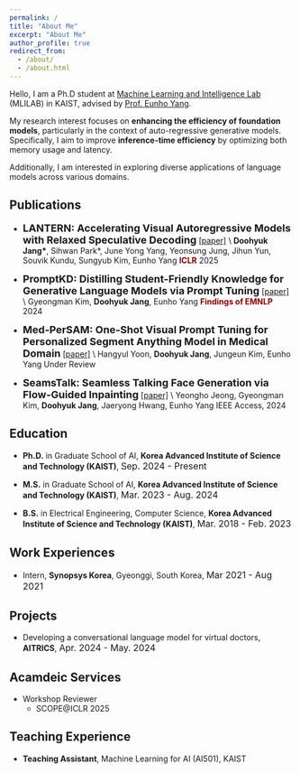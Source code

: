 ```yaml
---
permalink: /
title: "About Me"
excerpt: "About Me"
author_profile: true
redirect_from:
  - /about/
  - /about.html
---
```


Hello, I am a Ph.D student at [Machine Learning and Intelligence Lab](https://mli.kaist.ac.kr/) (MLILAB) in KAIST, advised by [Prof. Eunho Yang](https://sites.google.com/site/yangeh/publications).

My research interest focuses on **enhancing the efficiency of foundation models**, particularly in the context of auto-regressive generative models. Specifically, I aim to improve **inference-time efficiency** by optimizing both memory usage and latency. 

Additionally, I am interested in exploring diverse applications of language models across various domains.


## Publications
- **<font size="4">LANTERN: Accelerating Visual Autoregressive Models with Relaxed Speculative Decoding</font>**
[[paper]](https://openreview.net/pdf?id=98d7DLMGdt) \\
**Doohyuk Jang\***, Sihwan Park\*, June Yong Yang, Yeonsung Jung, Jihun Yun, Souvik Kundu, Sungyub Kim, Eunho Yang
<span style="color:darkred">**ICLR**</span> 2025

- **<font size="4">PromptKD: Distilling Student-Friendly Knowledge for Generative Language Models via Prompt Tuning</font>**
[[paper]](https://aclanthology.org/2024.findings-emnlp.364.pdf) \\
Gyeongman Kim, **Doohyuk Jang**, Eunho Yang
<span style="color:darkred">**Findings of EMNLP**</span> 2024

- **<font size="4">Med-PerSAM: One-Shot Visual Prompt Tuning for Personalized Segment Anything Model in Medical Domain</font>**
[[paper]](https://arxiv.org/pdf/2411.16123) \\
Hangyul Yoon, **Doohyuk Jang**, Jungeun Kim, Eunho Yang
Under Review

- **<font size="4">SeamsTalk: Seamless Talking Face Generation via Flow-Guided Inpainting</font>**
[[paper]](https://ieeexplore.ieee.org/stamp/stamp.jsp?tp=&arnumber=10479466) \\
Yeongho Jeong, Gyeongman Kim, **Doohyuk Jang**,  Jaeryong Hwang, Eunho Yang
IEEE Access, 2024

## Education
- **Ph.D.**  in Graduate School of AI, **Korea Advanced Institute of Science and Technology (KAIST)**, <font size="3">Sep. 2024 - Present</font> 

- **M.S.** in Graduate School of AI, **Korea Advanced Institute of Science and Technology (KAIST)**, <font size="3">Mar. 2023 - Aug. 2024</font> 

- **B.S.** in Electrical Engineering, Computer Science, **Korea Advanced Institute of Science and Technology (KAIST)**, <font size="3">Mar. 2018 - Feb. 2023</font>

## Work Experiences
- Intern, **Synopsys Korea**, Gyeonggi, South Korea, <font size="3"> Mar 2021 - Aug 2021 </font>

## Projects
- Developing a conversational language model for virtual doctors, **AITRICS**, <font size="3">Apr. 2024 - May. 2024</font>

## Acamdeic Services
- Workshop Reviewer
    - SCOPE@ICLR 2025

## Teaching Experience
- **Teaching Assistant**, Machine Learning for AI (AI501), KAIST